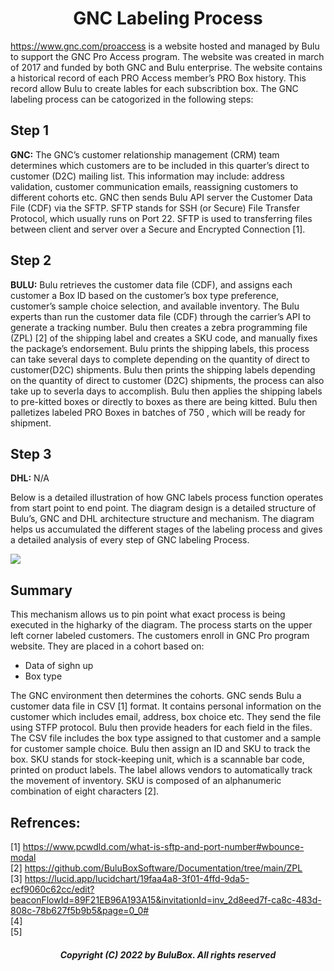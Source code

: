 <h1 align="center">GNC Labeling Process</h1>

 https://www.gnc.com/proaccess is a website hosted and managed by Bulu to support the GNC Pro Access program. The website was created in march of 2017 and funded by both GNC and Bulu enterprise. The website contains a historical record of each PRO Access member’s PRO Box history. This record allow Bulu to create lables for each subscribtion box. The GNC labeling process can be catogorized in the following steps:
 
## Step 1
**GNC:** The GNC’s customer relationship management (CRM) team determines which customers are to be included in this quarter’s direct to customer (D2C) mailing list. This information may include: address validation, customer communication emails, reassigning customers to different cohorts etc. GNC then sends Bulu API server the Customer Data File (CDF) via the SFTP. SFTP stands for SSH (or Secure) File Transfer Protocol, which usually runs on Port 22. SFTP is used to transferring files between client and server over a Secure and Encrypted Connection [1].

## Step 2
**BULU:** Bulu retrieves the customer data file (CDF), and assigns each customer a Box ID based on the customer’s box type preference, customer’s sample choice selection, and available inventory. The Bulu experts than run the customer data file (CDF) through the carrier’s API to generate a tracking number. Bulu then creates a zebra programming file (ZPL) [2] of the shipping label and creates a SKU code, and manually fixes the package’s endorsement. Bulu prints the shipping labels, this process can take several days to complete depending on the quantity of direct to customer(D2C) shipments. Bulu then prints the shipping labels depending on the quantity of  direct to customer (D2C) shipments, the process can also take up to severla days to accomplish. Bulu then applies the shipping labels to pre-kitted boxes or directly to boxes as there are being kitted. Bulu then palletizes labeled PRO Boxes in batches of 750 , which will be ready for shipment.

## Step 3
**DHL:** N/A

Below is a detailed illustration of how GNC labels process function operates from start point to end point. The diagram design is a detailed structure of Bulu’s, GNC and DHL architecture structure and mechanism. The diagram helps us accumulated the different stages of the labeling process and gives a detailed analysis of every step of GNC labeling Process.

![](https://github.com/BuluBoxSoftware/Documentation/blob/main/GNC/Diagram.png)

## Summary
This mechanism allows us to pin point what exact process is being executed in the higharky of the diagram. The process starts on the upper left corner labeled customers. The customers enroll in GNC Pro program website. They are placed in a cohort based on:<br> 
 <ul>
  <li>Data of sighn up</li>
  <li>Box type</li>
</ul>  

The GNC environment then determines the cohorts. GNC sends Bulu a customer data file in CSV [1] format. It contains personal information on the customer which includes email, address, box choice etc. They send the file using STFP protocol. Bulu then provide headers for each field in the files. The CSV file includes the box type assigned to that customer and a sample for customer sample choice. Bulu then assign an ID and SKU to track the box.  SKU stands for stock-keeping unit, which is a scannable bar code, printed on product labels. The label allows vendors to automatically track the movement of inventory. SKU is composed of an alphanumeric combination of eight characters [2].


## Refrences:

[1] https://www.pcwdld.com/what-is-sftp-and-port-number#wbounce-modal<br>
[2] https://github.com/BuluBoxSoftware/Documentation/tree/main/ZPL<br>
[3] https://lucid.app/lucidchart/19faa4a8-3f01-4ffd-9da5-ecf9060c62cc/edit?beaconFlowId=89F21EB96A193A15&invitationId=inv_2d8eed7f-ca8c-483d-808c-78b627f5b9b5&page=0_0#<br>
[4]<br>
[5]

<h5 align="center"> Copyright (C) 2022 by BuluBox. All rights reserved</h5>
